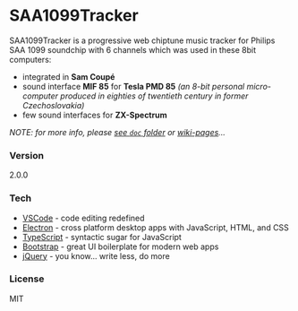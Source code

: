 # SAA1099Tracker

SAA1099Tracker is a progressive web chiptune music tracker for Philips SAA 1099 soundchip with 6 channels which was used in these 8bit computers:
  - integrated in **Sam Coupé**
  - sound interface **MIF 85** for **Tesla PMD 85** _(an 8-bit personal micro-computer produced in eighties of twentieth century in former Czechoslovakia)_
  - few sound interfaces for **ZX-Spectrum**

_NOTE: for more info, please [see `doc` folder](doc) or [wiki-pages](https://github.com/mborik/SAA1099Tracker/wiki)..._

### Version
2.0.0


### Tech
* [VSCode] - code editing redefined
* [Electron] - cross platform desktop apps with JavaScript, HTML, and CSS
* [TypeScript] - syntactic sugar for JavaScript
* [Bootstrap] - great UI boilerplate for modern web apps
* [jQuery] - you know... write less, do more


### License
MIT


[VSCode]:https://code.visualstudio.com/
[Electron]:https://www.electronjs.org/
[TypeScript]:https://www.typescriptlang.org/
[Bootstrap]:https://getbootstrap.com/
[jQuery]:https://jquery.com/
